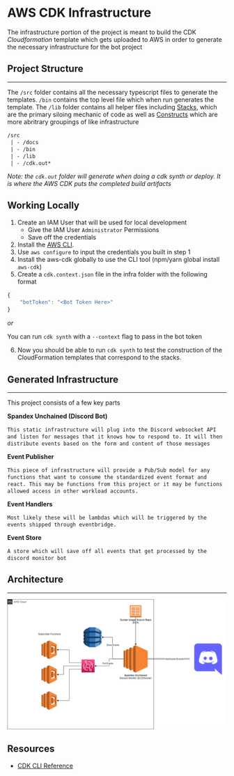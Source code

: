 # AWS CDK Infrastructure

The infrastructure portion of the project is meant to build the CDK *Cloudformation* template which gets uploaded to AWS in order to generate the necessary infrastructure for the bot project

## Project Structure
---

The `/src` folder contains all the necessary typescript files to generate the templates. `/bin` contains the top level file which when run generates the template. The `/lib` folder contains all helper files including [Stacks](https://docs.aws.amazon.com/cdk/v2/guide/stacks.html), which are the primary siloing mechanic of code as well as [Constructs](https://docs.aws.amazon.com/cdk/v2/guide/constructs.html) which are more abritrary groupings of like infrastructure

    /src
     | - /docs
     | - /bin
     | - /lib
     | - /cdk.out*

*Note: the `cdk.out` folder will generate when doing a cdk synth or deploy. It is where the AWS CDK puts the completed build artifacts*

## Working Locally

1. Create an IAM User that will be used for local development
   * Give the IAM User `Administrator` Permissions
   * Save off the credentials
2. Install the [AWS CLI](https://docs.aws.amazon.com/cli/latest/userguide/getting-started-install.html). 
3. Use `aws configure` to input the credentials you built in step 1
4. Install the aws-cdk globally to use the CLI tool (npm/yarn global install `aws-cdk`)
5. Create a `cdk.context.json` file in the infra folder with the following format

```js
{
    "botToken": "<Bot Token Here>"
}
```

*or*

You can run `cdk synth` with a `--context` flag to pass in the bot token

6. Now you should be able to run `cdk synth` to test the construction of the CloudFormation templates that correspond to the stacks.

## Generated Infrastructure
---

This project consists of a few key parts

**Spandex Unchained (Discord Bot)**
    
    This static infrastructure will plug into the Discord websocket API and listen for messages that it knows how to respond to. It will then distribute events based on the form and content of those messages

**Event Publisher**

    This piece of infrastructure will provide a Pub/Sub model for any functions that want to consume the standardized event format and react. This may be functions from this project or it may be functions allowed access in other workload accounts.

**Event Handlers**

    Most likely these will be lambdas which will be triggered by the events shipped through eventbridge.


**Event Store**

    A store which will save off all events that get processed by the discord monitor bot


## Architecture

---



![](./SpandexUnchained.drawio.png)

## Resources

* [CDK CLI Reference](https://docs.aws.amazon.com/cdk/v2/guide/cli.html)